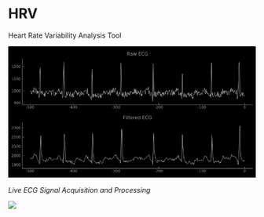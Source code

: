 # HRV
Heart Rate Variability Analysis Tool

![](https://raw.githubusercontent.com/HRVpad/HRV/master/Figures/ECG%20filtering.png)

*Live ECG Signal Acquisition and Processing*

![](https://github.com/HRVpad/HRV/blob/master/Figures/Live%20ECG.gif?raw=true)
